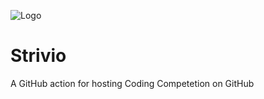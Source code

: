 ![Logo](https://raw.githubusercontent.com/jainal09/strivio/master/strivio.png)
# Strivio
A GitHub action for hosting Coding Competetion on GitHub
